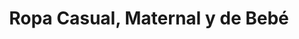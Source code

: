 ---
title: "Ropa Casual, Maternal y de Bebé"
url: /heredia/ropa-casual-maternal-y-de-bebe/
shop: ropa
---